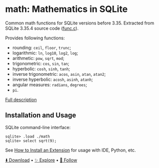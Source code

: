 # math: Mathematics in SQLite

Common math functions for SQLite versions before 3.35.
Extracted from SQLite 3.35.4 source code ([func.c](https://sqlite.org/src/file/src/func.c)).

Provides following functions:

-   rounding: `ceil`, `floor`, `trunc`;
-   logarithmic: `ln`, `log10`, `log2`, `log`;
-   arithmetic: `pow`, `sqrt`, `mod`;
-   trigonometric: `cos`, `sin`, `tan`;
-   hyperbolic: `cosh`, `sinh`, `tanh`;
-   inverse trigonometric: `acos`, `asin`, `atan`, `atan2`;
-   inverse hyperbolic: `acosh`, `asinh`, `atanh`;
-   angular measures: `radians`, `degrees`;
-   `pi`.

[Full description](https://sqlite.org/lang_mathfunc.html)

## Installation and Usage

SQLite command-line interface:

```
sqlite> .load ./math
sqlite> select sqrt(9);
```

See [How to Install an Extension](install.md) for usage with IDE, Python, etc.

[⬇️ Download](https://github.com/nalgeon/sqlean/releases/latest) •
[✨ Explore](https://github.com/nalgeon/sqlean) •
[🚀 Follow](https://twitter.com/ohmypy)
